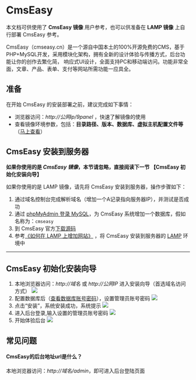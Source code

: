 # CmsEasy

本文档可供使用了 **CmsEasy 镜像** 用户参考，也可以供准备在 **LAMP 镜像** 上自行部署 CmsEasy 参考。

CmsEasy（cmseasy.cn）是一个源自中国本土的100%开源免费的CMS，基于PHP+MySQL开发，采用模块化架构，拥有全新的设计体验与传播方式，后台功能让你的创作去繁化简， 响应式UI设计，全面支持PC和移动端访问。功能非常全面，文章、产品、表单、支付等网站所需功能一应具全。

## 准备

在开始 CmsEasy 的安装部署之前，建议完成如下事情：

* 浏览器访问：*http://公网ip/9panel* ，快速了解镜像的使用
* 查看镜像环境参数，包括：**目录路径、版本、数据库、虚拟主机配置文件等** （[马上查看](https://support.websoft9.com/docs/lamp/zh/stack-components.html)）

## CmsEasy 安装到服务器

**如果你使用的是 *CmsEasy 镜像*，本节请忽略，直接阅读下一节 【CmsEasy 初始化安装向导】**

如果你使用的是 LAMP 镜像，请先将 CmsEasy 安装到服务器，操作步骤如下：

1. 通过域名控制台完成解析域名（增加一个A记录指向服务器IP），并测试是否成功
2. 通过 [phpMyAdmin 登录 MySQL](https://support.websoft9.com/docs/lamp/zh/admin-mysql.html)，为 CmsEasy 系统增加一个数据库，假如名称为：`cmseasy`
3. 到 CmsEasy 官方[下载源码](http://www.cmseasy.cn/download/)
4. 参考[《如何在 LAMP 上增加网站》](https://support.websoft9.com/docs/lamp/zh/solution-deployment.html#安装第二个网站) ，将 CmsEasy 安装到服务器的 [LAMP](https://support.websoft9.com/docs/lamp/zh/) 环境中

---

## CmsEasy 初始化安装向导

1. 本地浏览器访问：*http://域名* 或 *http://公网IP* 进入安装向导（首选域名访问方式）
  ![](https://libs.websoft9.com/Websoft9/DocsPicture/zh/cmseasy/cmseasy-installward-websoft9.png)
2. 配置数据库后（[查看数据库账号密码](https://support.websoft9.com/docs/lamp/zh/stack-accounts.html)），设置管理员账号密码
  ![](https://libs.websoft9.com/Websoft9/DocsPicture/zh/cmseasy/cmseasy-setaccount-websoft9.png)
3. 点击“安装”，系统安装成功，系统提示
  ![](https://libs.websoft9.com/Websoft9/DocsPicture/zh/cmseasy/cmseasy-installsuccess-websoft9.png)
4. 进入后台登录,输入设置的管理员账号密码
  ![](https://libs.websoft9.com/Websoft9/DocsPicture/zh/cmseasy/cmseasy-login-websoft9.png)
5. 开始体验后台 
  ![](https://libs.websoft9.com/Websoft9/DocsPicture/zh/cmseasy/cmseasy-accessbk-websoft9.png)

## 常见问题

#### CmsEasy的后台地址url是什么？

本地浏览器访问：*http://域名/admin*，即可进入后台登陆页面